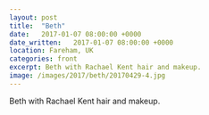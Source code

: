 ```yaml
---
layout: post
title:  "Beth"
date:   2017-01-07 08:00:00 +0000
date_written:   2017-01-07 08:00:00 +0000
location: Fareham, UK
categories: front
excerpt: Beth with Rachael Kent hair and makeup.
image: /images/2017/beth/20170429-4.jpg
---
```

Beth with Rachael Kent hair and makeup.
